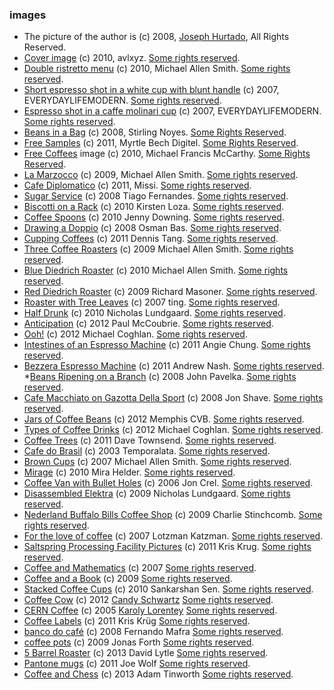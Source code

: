 ### images

* The picture of the author is (c) 2008, [Joseph Hurtado](http://www.flickr.com/photos/trumpetca/), All Rights Reserved. 
* [Cover image](http://www.flickr.com/photos/avlxyz/4907262046) (c) 2010, avlxyz. [Some rights reserved][by-sa]. 
* [Double ristretto menu](http://www.flickr.com/photos/digitalcolony/5054568279/) (c) 2010, Michael Allen Smith. [Some rights reserved][by-sa].
* [Short espresso shot in a white cup with blunt handle](http://www.flickr.com/photos/everydaylifemodern/1353570874/) (c) 2007, EVERYDAYLIFEMODERN. [Some rights reserved][by-nd].
* [Espresso shot in a caffe molinari cup](http://www.flickr.com/photos/everydaylifemodern/434299813/) (c) 2007, EVERYDAYLIFEMODERN. [Some rights reserved][by-nd].
* [Beans in a Bag](http://www.flickr.com/photos/the_rev/2295096211/) (c) 2008, Stirling Noyes. [Some Rights Reserved][by].
* [Free Samples](http://www.flickr.com/photos/thedigitelmyr/6199419022/) (c) 2011, Myrtle Bech Digitel. [Some Rights Reserved][by-sa].
* [Free Coffees](http://www.flickr.com/photos/sagamiono/4391542823/) image (c) 2010, Michael Francis McCarthy. [Some Rights Reserved][by-sa].
* [La Marzocco](http://www.flickr.com/photos/digitalcolony/3924227011/) (c) 2009, Michael Allen Smith. [Some rights reserved][by-sa].
* [Cafe Diplomatico](http://www.flickr.com/photos/15481483@N06/6231443466/) (c) 2011, Missi. [Some rights reserved][by-sa].
* [Sugar Service](http://www.flickr.com/photos/tjgfernandes/2785677276/) (c) 2008 Tiago Fernandes. [Some rights reserved][by].
* [Biscotti on a Rack](http://www.flickr.com/photos/kirstenloza/4805716699/) (c) 2010 Kirsten Loza. [Some rights reserved][by].
* [Coffee Spoons](http://www.flickr.com/photos/jenny-pics/5053954146/) (c) 2010 Jenny Downing. [Some rights reserved][by].
* [Drawing a Doppio](http://www.flickr.com/photos/33388953@N04/4017985434/) (c) 2008 Osman Bas. [Some rights reserved][by].
* [Cupping Coffees](http://www.flickr.com/photos/tangysd/5953453156/) (c) 2011 Dennis Tang. [Some rights reserved][by-sa].
* [Three Coffee Roasters](http://www.flickr.com/photos/digitalcolony/4000837035/) (c) 2009 Michael Allen Smith. [Some rights reserved][by-sa].
* [Blue Diedrich Roaster](http://www.flickr.com/photos/digitalcolony/4309812256/) (c) 2010 Michael Allen Smith. [Some rights reserved][by-sa].
* [Red Diedrich Roaster](http://www.flickr.com/photos/bike/3237859728/) (c) 2009 Richard Masoner. [Some rights reserved][by-sa].
* [Roaster with Tree Leaves](http://www.flickr.com/photos/lacerabbit/2102801319/) (c) 2007 ting. [Some rights reserved][by-nd].
* [Half Drunk](http://www.flickr.com/photos/nalundgaard/4785922266/) (c) 2010 Nicholas Lundgaard. [Some rights reserved][by-sa].
* [Anticipation](http://www.flickr.com/photos/paulmccoubrie/6828131856/) (c) 2012 Paul McCoubrie. [Some rights reserved][by-nd].
* [Ooh!](http://www.flickr.com/photos/mikecogh/7676649034/) (c) 2012 Michael Coghlan. [Some rights reserved][by-sa].
* [Intestines of an Espresso Machine](http://www.flickr.com/photos/yellowskyphotography/5641003165/) (c) 2011 Angie Chung. [Some rights reserved][by-sa].
* [Bezzera Espresso Machine](http://www.flickr.com/photos/andynash/6204253236/) (c) 2011 Andrew Nash. [Some rights reserved][by-sa].
*[Beans Ripening on a Branch](http://www.flickr.com/photos/28705377@N04/5306009552/) (c) 2008 John Pavelka. [Some rights reserved][by].
* [Cafe Macchiato on Gazotta Della Sport](http://www.flickr.com/photos/shavejonathan/2343081208/) (c) 2008 Jon Shave. [Some rights reserved][by].
* [Jars of Coffee Beans](http://www.flickr.com/photos/ilovememphis/7103931235/) (c) 2012 Memphis CVB. [Some rights reserved][by-nd].
* [Types of Coffee Drinks](http://www.flickr.com/photos/mikecogh/7561440544/) (c) 2012 Michael Coghlan. [Some rights reserved][by-sa].
* [Coffee Trees](http://www.flickr.com/photos/dtownsend/6171015997/) (c) 2011 Dave Townsend. [Some rights reserved][by-sa].
* [Cafe do Brasil](http://www.flickr.com/photos/93425126@N00/313053257/) (c) 2003 Temporalata. [Some rights reserved][by-sa].
* [Brown Cups](http://www.flickr.com/photos/digitalcolony/2833809436/) (c) 2007 Michael Allen Smith. [Some rights reserved][by-sa].
* [Mirage](http://www.flickr.com/photos/citizenhelder/5006498068/) (c) 2010 Mira Helder. [Some rights reserved][by].
* [Coffee Van with Bullet Holes](http://www.flickr.com/photos/joncrel/237026246/) (c) 2006 Jon Crel. [Some rights reserved][by-nd].
* [Disassembled Elektra](http://www.flickr.com/photos/nalundgaard/3163852170/) (c) 2009 Nicholas Lundgaard. [Some rights reserved][by-sa].
* [Nederland Buffalo Bills Coffee Shop](http://www.flickr.com/photos/47000103@N05/6525288841/) (c) 2009 Charlie Stinchcomb. [Some rights reserved][by-sa].
* [For the love of coffee](http://www.flickr.com/photos/lotzman/978418891/) (c) 2007 Lotzman Katzman. [Some rights reserved][by].
* [Saltspring Processing Facility Pictures](http://www.flickr.com/photos/kk/sets/72157626168201654/with/5484839102/) (c) 2011 Kris Krug. [Some rights reserved][by-sa].
* [Coffee and Mathematics](https://www.flickr.com/photos/kellan/434503323) (c) 2007 [Some rights reserved][by].
* [Coffee and a Book](https://www.flickr.com/photos/whitneyinchicago/3835218626) (c) 2009 [Some rights reserved][by].
* [Stacked Coffee Cups](https://www.flickr.com/photos/sankarshan/5165312159) (c) 2010 Sankarshan Sen. [Some rights reserved][by-sa].
* [Coffee Cow](https://www.flickr.com/photos/candy-s/7619358284) (c) 2012 [Candy Schwartz](https://www.flickr.com/photos/candy-s/) [Some rights reserved][by].
* [CERN Coffee](https://www.flickr.com/photos/lorentey/22193876) (c) 2005 [Karoly Lorentey](https://www.flickr.com/photos/lorentey/) [Some rights reserved][by].
* [Coffee Labels](https://www.flickr.com/photos/kk/5484876862) (c) 2011 Kris Krüg [Some rights reserved][by-sa].
* [banco do café](https://www.flickr.com/photos/f_mafra/2956649121) (c) 2008 Fernando Mafra [Some rights reserved][by-sa].
* [coffee pots](https://www.flickr.com/photos/jforth/3360599750/) (c) 2009 Jonas Forth [Some rights reserved][by-nd].
* [5 Barrel Roaster](https://www.flickr.com/photos/dlytle/8720139854) (c) 2013 David Lytle [Some rights reserved][by].
* [Pantone mugs](https://www.flickr.com/photos/joebehr/5504285781) (c) 2011 Joe Wolf [Some rights reserved][by-nd].
* [Coffee and Chess](https://www.flickr.com/photos/adders/8372085101) (c) 2013 Adam Tinworth [Some rights reserved][by-nd].

[by-sa]: http://creativecommons.org/licenses/by-sa/2.0/deed.en
[by-nd]: http://creativecommons.org/licenses/by-nd/2.0/deed.en
[by]: http://creativecommons.org/licenses/by/2.0/deed.en